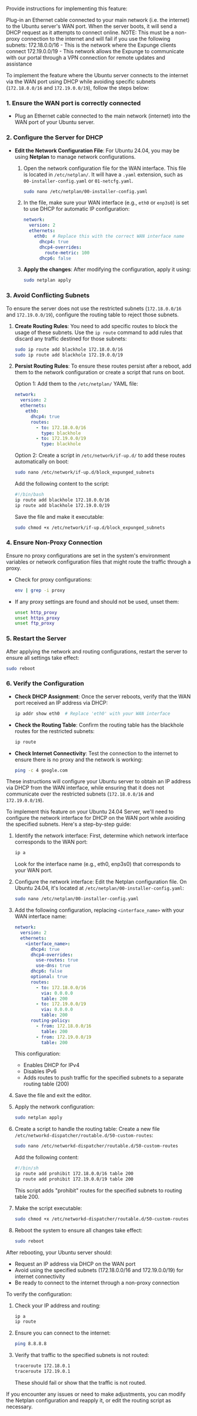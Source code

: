 Provide instructions for implementing this feature:

Plug-in an Ethernet cable connected to your main network (i.e. the internet) to the
Ubuntu server's WAN port. When the server boots, it will send a DHCP request as it attempts to connect online. 
NOTE: This must be a non-proxy connection to the internet and will fail if you use the following subnets:
172.18.0.0/16 - This is the network where the Expunge clients connect 172.19.0.0/19 - This network allows the Expunge to communicate with our portal through a VPN connection for remote updates and assistance

To implement the feature where the Ubuntu server connects to the internet via the WAN port using DHCP while avoiding specific subnets (`172.18.0.0/16` and `172.19.0.0/19`), follow the steps below:

### 1. **Ensure the WAN port is correctly connected**
   - Plug an Ethernet cable connected to the main network (internet) into the WAN port of your Ubuntu server.

### 2. **Configure the Server for DHCP**
   - **Edit the Network Configuration File**:
     For Ubuntu 24.04, you may be using **Netplan** to manage network configurations.
     1. Open the network configuration file for the WAN interface. This file is  located in `/etc/netplan/`. It will have a `.yaml` extension, such as `00-installer-config.yaml` or `01-netcfg.yaml`.
        ```bash
        sudo nano /etc/netplan/00-installer-config.yaml
        ```

     2. In the file, make sure your WAN interface (e.g., `eth0` or `enp3s0`) is set to use DHCP for automatic IP configuration:
        ```yaml
        network:
          version: 2
          ethernets:
            eth0:  # Replace this with the correct WAN interface name
              dhcp4: true
              dhcp4-overrides:
                route-metric: 100
              dhcp6: false
        ```

     3. **Apply the changes**:
        After modifying the configuration, apply it using:
        ```bash
        sudo netplan apply
        ```

### 3. **Avoid Conflicting Subnets**
   To ensure the server does not use the restricted subnets (`172.18.0.0/16` and `172.19.0.0/19`), configure the routing table to reject those subnets.

   1. **Create Routing Rules**:
      You need to add specific routes to block the usage of these subnets. Use the `ip route` command to add rules that discard any traffic destined for those subnets:
      ```bash
      sudo ip route add blackhole 172.18.0.0/16
      sudo ip route add blackhole 172.19.0.0/19
      ```

   2. **Persist Routing Rules**:
      To ensure these routes persist after a reboot, add them to the network configuration or create a script that runs on boot.
      
      Option 1: Add them to the `/etc/netplan/` YAML file:
      ```yaml
      network:
        version: 2
        ethernets:
          eth0:
            dhcp4: true
            routes:
              - to: 172.18.0.0/16
                type: blackhole
              - to: 172.19.0.0/19
                type: blackhole
      ```
      Option 2: Create a script in `/etc/network/if-up.d/` to add these routes automatically on boot:
      ```bash
      sudo nano /etc/network/if-up.d/block_expunged_subnets
      ```
      Add the following content to the script:
      ```bash
      #!/bin/bash
      ip route add blackhole 172.18.0.0/16
      ip route add blackhole 172.19.0.0/19
      ```
      Save the file and make it executable:
      ```bash
      sudo chmod +x /etc/network/if-up.d/block_expunged_subnets
      ```

### 4. **Ensure Non-Proxy Connection**
   Ensure no proxy configurations are set in the system's environment variables or network configuration files that might route the traffic through a proxy.
   - Check for proxy configurations:
     ```bash
     env | grep -i proxy
     ```
   - If any proxy settings are found and should not be used, unset them:
     ```bash
     unset http_proxy
     unset https_proxy
     unset ftp_proxy
     ```

### 5. **Restart the Server**
   After applying the network and routing configurations, restart the server to ensure all settings take effect:
   ```bash
   sudo reboot
   ```

### 6. **Verify the Configuration**
   - **Check DHCP Assignment**:
     Once the server reboots, verify that the WAN port received an IP address via DHCP:
     ```bash
     ip addr show eth0  # Replace 'eth0' with your WAN interface
     ```
   - **Check the Routing Table**:
     Confirm the routing table has the blackhole routes for the restricted subnets:
     ```bash
     ip route
     ```
   - **Check Internet Connectivity**:
     Test the connection to the internet to ensure there is no proxy and the network is working:
     ```bash
     ping -c 4 google.com
     ```

These instructions will configure your Ubuntu server to obtain an IP address via DHCP from the WAN interface, while ensuring that it does not communicate over the restricted subnets (`172.18.0.0/16` and `172.19.0.0/19`).

To implement this feature on your Ubuntu 24.04 Server, we'll need to configure the network interface for DHCP on the WAN port while avoiding the specified subnets. Here's a step-by-step guide:

1. Identify the network interface:
   First, determine which network interface corresponds to the WAN port:

   ```bash
   ip a
   ```

   Look for the interface name (e.g., eth0, enp3s0) that corresponds to your WAN port.

2. Configure the network interface:
   Edit the Netplan configuration file. On Ubuntu 24.04, it's  located at `/etc/netplan/00-installer-config.yaml`:

   ```bash
   sudo nano /etc/netplan/00-installer-config.yaml
   ```

3. Add the following configuration, replacing `<interface_name>` with your  WAN interface name:

   ```yaml
   network:
     version: 2
     ethernets:
       <interface_name>:
         dhcp4: true
         dhcp4-overrides:
           use-routes: true
           use-dns: true
         dhcp6: false
         optional: true
         routes:
           - to: 172.18.0.0/16
             via: 0.0.0.0
             table: 200
           - to: 172.19.0.0/19
             via: 0.0.0.0
             table: 200
         routing-policy:
           - from: 172.18.0.0/16
             table: 200
           - from: 172.19.0.0/19
             table: 200
   ```

   This configuration:
   - Enables DHCP for IPv4
   - Disables IPv6
   - Adds routes to push traffic for the specified subnets to a separate routing table (200)

4. Save the file and exit the editor.

5. Apply the network configuration:

   ```bash
   sudo netplan apply
   ```

6. Create a script to handle the routing table:
   Create a new file `/etc/networkd-dispatcher/routable.d/50-custom-routes`:

   ```bash
   sudo nano /etc/networkd-dispatcher/routable.d/50-custom-routes
   ```

   Add the following content:

   ```bash
   #!/bin/sh
   ip route add prohibit 172.18.0.0/16 table 200
   ip route add prohibit 172.19.0.0/19 table 200
   ```

   This script adds "prohibit" routes for the specified subnets to routing table 200.

7. Make the script executable:

   ```bash
   sudo chmod +x /etc/networkd-dispatcher/routable.d/50-custom-routes
   ```

8. Reboot the system to ensure all changes take effect:

   ```bash
   sudo reboot
   ```

After rebooting, your Ubuntu server should:
- Request an IP address via DHCP on the WAN port
- Avoid using the specified subnets (172.18.0.0/16 and 172.19.0.0/19) for internet connectivity
- Be ready to connect to the internet through a non-proxy connection

To verify the configuration:
1. Check your IP address and routing:
   ```bash
   ip a
   ip route
   ```
2. Ensure you can connect to the internet:
   ```bash
   ping 8.8.8.8
   ```
3. Verify that traffic to the specified subnets is not routed:
   ```bash
   traceroute 172.18.0.1
   traceroute 172.19.0.1
   ```
   These should fail or show that the traffic is not routed.

If you encounter any issues or need to make adjustments, you can modify the Netplan configuration and reapply it, or edit the routing script as necessary.
